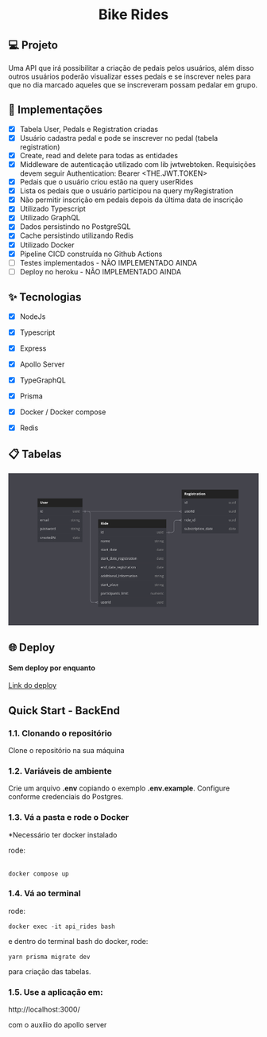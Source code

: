 <h1 align="center">
  Bike Rides
</h1>

## 💻 Projeto

Uma API que irá possibilitar a criação de pedais pelos usuários, além disso outros usuários poderão visualizar esses pedais e se inscrever neles para que no dia marcado aqueles que se inscreveram possam pedalar em grupo.

## 🔨 Implementações

- [x] Tabela User, Pedals e Registration criadas
- [x] Usuário cadastra pedal e pode se inscrever no pedal (tabela registration)
- [x] Create, read and delete para todas as entidades
- [x] Middleware de autenticação utilizado com lib jwtwebtoken. Requisições devem seguir Authentication: Bearer <THE.JWT.TOKEN>
- [x] Pedais que o usuário criou estão na query userRides
- [x] Lista os pedais que o usuário participou na query myRegistration
- [x] Não permitir inscrição em pedais depois da última data de inscrição
- [x] Utilizado Typescript
- [x] Utilizado GraphQL
- [x] Dados persistindo no PostgreSQL
- [x] Cache persistindo utilizando Redis
- [x] Utilizado Docker
- [x] Pipeline CICD construída no Github Actions
- [ ] Testes implementados - NÃO IMPLEMENTADO AINDA
- [ ] Deploy no heroku - NÃO IMPLEMENTADO AINDA

## ✨ Tecnologias

- [x] NodeJs
- [x] Typescript
- [x] Express
- [x] Apollo Server
- [x] TypeGraphQL
- [x] Prisma
- [x] Docker / Docker compose
- [x] Redis
  

## 📋 Tabelas

![DER](diagrams.png)

## 🌐 Deploy

#### Sem deploy por enquanto

[Link do deploy]()

## Quick Start - BackEnd

### 1.1. Clonando o repositório

Clone o repositório na sua máquina

### 1.2. Variáveis de ambiente

Crie um arquivo **.env** copiando o exemplo **.env.example**.
Configure conforme credenciais do Postgres.

### 1.3. Vá a pasta e rode o Docker

\*Necessário ter docker instalado

rode:

```

docker compose up

```

### 1.4. Vá ao terminal

rode:

```
docker exec -it api_rides bash
```

e dentro do terminal bash do docker, rode:

```
yarn prisma migrate dev
```

para criação das tabelas.

### 1.5. Use a aplicação em:

http://localhost:3000/

com o auxílio do apollo server
